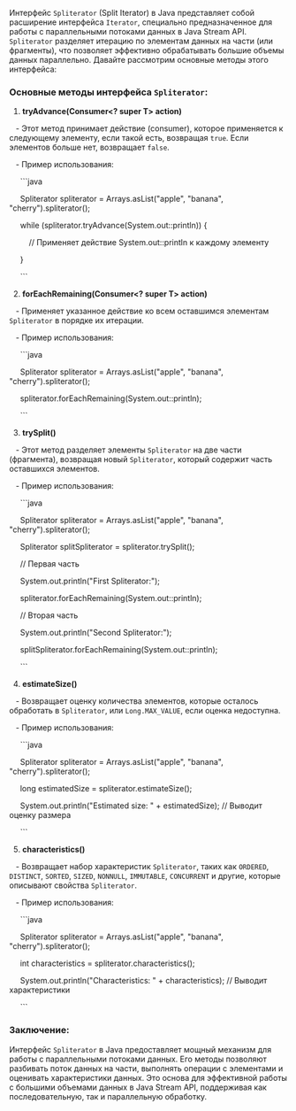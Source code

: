Интерфейс `Spliterator` (Split Iterator) в Java представляет собой расширение интерфейса `Iterator`, специально предназначенное для работы с параллельными потоками данных в Java Stream API. `Spliterator` разделяет итерацию по элементам данных на части (или фрагменты), что позволяет эффективно обрабатывать большие объемы данных параллельно. Давайте рассмотрим основные методы этого интерфейса:

### Основные методы интерфейса `Spliterator`:

1. **tryAdvance(Consumer<\? super T> action)**

   - Этот метод принимает действие (consumer), которое применяется к следующему элементу, если такой есть, возвращая `true`. Если элементов больше нет, возвращает `false`.

   - Пример использования:

     ```java

     Spliterator<String> spliterator = Arrays.asList("apple", "banana", "cherry").spliterator();

     while (spliterator.tryAdvance(System.out::println)) {

         // Применяет действие System.out::println к каждому элементу

     }

     ```

2. **forEachRemaining(Consumer<\? super T> action)**

   - Применяет указанное действие ко всем оставшимся элементам `Spliterator` в порядке их итерации.

   - Пример использования:

     ```java

     Spliterator<String> spliterator = Arrays.asList("apple", "banana", "cherry").spliterator();

     spliterator.forEachRemaining(System.out::println);

     ```

3. **trySplit()**

   - Этот метод разделяет элементы `Spliterator` на две части (фрагмента), возвращая новый `Spliterator`, который содержит часть оставшихся элементов.

   - Пример использования:

     ```java

     Spliterator<String> spliterator = Arrays.asList("apple", "banana", "cherry").spliterator();

     Spliterator<String> splitSpliterator = spliterator.trySplit();

     // Первая часть

     System.out.println("First Spliterator:");

     spliterator.forEachRemaining(System.out::println);

     // Вторая часть

     System.out.println("Second Spliterator:");

     splitSpliterator.forEachRemaining(System.out::println);

     ```

4. **estimateSize()**

   - Возвращает оценку количества элементов, которые осталось обработать в `Spliterator`, или `Long.MAX_VALUE`, если оценка недоступна.

   - Пример использования:

     ```java

     Spliterator<String> spliterator = Arrays.asList("apple", "banana", "cherry").spliterator();

     long estimatedSize = spliterator.estimateSize();

     System.out.println("Estimated size: " + estimatedSize); // Выводит оценку размера

     ```

5. **characteristics()**

   - Возвращает набор характеристик `Spliterator`, таких как `ORDERED`, `DISTINCT`, `SORTED`, `SIZED`, `NONNULL`, `IMMUTABLE`, `CONCURRENT` и другие, которые описывают свойства `Spliterator`.

   - Пример использования:

     ```java

     Spliterator<String> spliterator = Arrays.asList("apple", "banana", "cherry").spliterator();

     int characteristics = spliterator.characteristics();

     System.out.println("Characteristics: " + characteristics); // Выводит характеристики

     ```

### Заключение:

Интерфейс `Spliterator` в Java предоставляет мощный механизм для работы с параллельными потоками данных. Его методы позволяют разбивать поток данных на части, выполнять операции с элементами и оценивать характеристики данных. Это основа для эффективной работы с большими объемами данных в Java Stream API, поддерживая как последовательную, так и параллельную обработку.